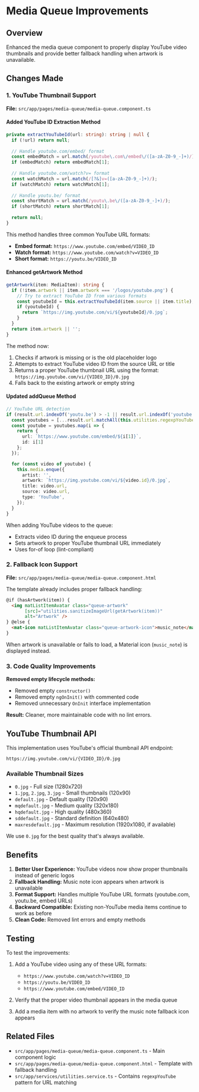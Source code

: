 # Media Queue Improvements

## Overview
Enhanced the media queue component to properly display YouTube video thumbnails and provide better fallback handling when artwork is unavailable.

## Changes Made

### 1. YouTube Thumbnail Support

**File:** `src/app/pages/media-queue/media-queue.component.ts`

#### Added YouTube ID Extraction Method
```typescript
private extractYouTubeId(url: string): string | null {
  if (!url) return null;
  
  // Handle youtube.com/embed/ format
  const embedMatch = url.match(/youtube\.com\/embed\/([a-zA-Z0-9_-]+)/);
  if (embedMatch) return embedMatch[1];
  
  // Handle youtube.com/watch?v= format
  const watchMatch = url.match(/[?&]v=([a-zA-Z0-9_-]+)/);
  if (watchMatch) return watchMatch[1];
  
  // Handle youtu.be/ format
  const shortMatch = url.match(/youtu\.be\/([a-zA-Z0-9_-]+)/);
  if (shortMatch) return shortMatch[1];
  
  return null;
}
```

This method handles three common YouTube URL formats:
- **Embed format:** `https://www.youtube.com/embed/VIDEO_ID`
- **Watch format:** `https://www.youtube.com/watch?v=VIDEO_ID`
- **Short format:** `https://youtu.be/VIDEO_ID`

#### Enhanced getArtwork Method
```typescript
getArtwork(item: MediaItem): string {
  if (!item.artwork || item.artwork === '/logos/youtube.png') {
    // Try to extract YouTube ID from various formats
    const youtubeId = this.extractYouTubeId(item.source || item.title);
    if (youtubeId) {
      return `https://img.youtube.com/vi/${youtubeId}/0.jpg`;
    }
  }
  return item.artwork || '';
}
```

The method now:
1. Checks if artwork is missing or is the old placeholder logo
2. Attempts to extract YouTube video ID from the source URL or title
3. Returns a proper YouTube thumbnail URL using the format: `https://img.youtube.com/vi/{VIDEO_ID}/0.jpg`
4. Falls back to the existing artwork or empty string

#### Updated addQueue Method
```typescript
// YouTube URL detection
if (result.url.indexOf('youtu.be') > -1 || result.url.indexOf('youtube.com') > -1) {
  const youtubes = [...result.url.matchAll(this.utilities.regexpYouTube)];
  const youtube = youtubes.map(i => {
    return { 
      url: `https://www.youtube.com/embed/${i[1]}`,
      id: i[1]
    };
  });

  for (const video of youtube) {
    this.media.enque({
      artist: '',
      artwork: `https://img.youtube.com/vi/${video.id}/0.jpg`,
      title: video.url,
      source: video.url,
      type: 'YouTube',
    });
  }
}
```

When adding YouTube videos to the queue:
- Extracts video ID during the enqueue process
- Sets artwork to proper YouTube thumbnail URL immediately
- Uses for-of loop (lint-compliant)

### 2. Fallback Icon Support

**File:** `src/app/pages/media-queue/media-queue.component.html`

The template already includes proper fallback handling:
```html
@if (hasArtwork(item)) {
  <img matListItemAvatar class="queue-artwork" 
       [src]="utilities.sanitizeImageUrl(getArtwork(item))" 
       alt="Artwork" />
} @else {
  <mat-icon matListItemAvatar class="queue-artwork-icon">music_note</mat-icon>
}
```

When artwork is unavailable or fails to load, a Material icon (`music_note`) is displayed instead.

### 3. Code Quality Improvements

**Removed empty lifecycle methods:**
- Removed empty `constructor()`
- Removed empty `ngOnInit()` with commented code
- Removed unnecessary `OnInit` interface implementation

**Result:** Cleaner, more maintainable code with no lint errors.

## YouTube Thumbnail API

This implementation uses YouTube's official thumbnail API endpoint:

```
https://img.youtube.com/vi/{VIDEO_ID}/0.jpg
```

### Available Thumbnail Sizes
- `0.jpg` - Full size (1280x720)
- `1.jpg`, `2.jpg`, `3.jpg` - Small thumbnails (120x90)
- `default.jpg` - Default quality (120x90)
- `mqdefault.jpg` - Medium quality (320x180)
- `hqdefault.jpg` - High quality (480x360)
- `sddefault.jpg` - Standard definition (640x480)
- `maxresdefault.jpg` - Maximum resolution (1920x1080, if available)

We use `0.jpg` for the best quality that's always available.

## Benefits

1. **Better User Experience:** YouTube videos now show proper thumbnails instead of generic logos
2. **Fallback Handling:** Music note icon appears when artwork is unavailable
3. **Format Support:** Handles multiple YouTube URL formats (youtube.com, youtu.be, embed URLs)
4. **Backward Compatible:** Existing non-YouTube media items continue to work as before
5. **Clean Code:** Removed lint errors and empty methods

## Testing

To test the improvements:

1. Add a YouTube video using any of these URL formats:
   - `https://www.youtube.com/watch?v=VIDEO_ID`
   - `https://youtu.be/VIDEO_ID`
   - `https://www.youtube.com/embed/VIDEO_ID`

2. Verify that the proper video thumbnail appears in the media queue

3. Add a media item with no artwork to verify the music note fallback icon appears

## Related Files

- `src/app/pages/media-queue/media-queue.component.ts` - Main component logic
- `src/app/pages/media-queue/media-queue.component.html` - Template with fallback handling
- `src/app/services/utilities.service.ts` - Contains `regexpYouTube` pattern for URL matching
